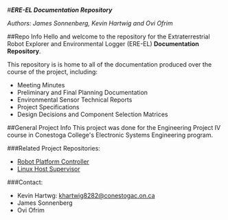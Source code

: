 #__*ERE-EL Documentation Repository*__

*Authors: James Sonnenberg, Kevin Hartwig and Ovi Ofrim*

##Repo Info
Hello and welcome to the repository for the Extraterrestrial Robot Explorer and Environmental Logger (ERE-EL) __Documentation Repository__.  

This repository is is home to all of the documentation produced over the course of the project, including:
 * Meeting Minutes
 * Preliminary and Final Planning Documentation
 * Environmental Sensor Technical Reports
 * Project Specifications
 * Design Decisions and Component Selection Matrices

##General Project Info
This project was done for the Engineering Project IV course in Conestoga College's Electronic Systems Engineering program.  

###Related Project Repositories:
 + [Robot Platform Controller](https://github.com/kevin-hartwig/Robot_Platform)
 + [Linux Host Supervisor](https://github.com/kevin-hartwig/Robot_Supervisor)

###Contact: 

* Kevin Hartwg:       khartwig8282@conestogac.on.ca
* James Sonnenberg    
* Ovi Ofrim           

